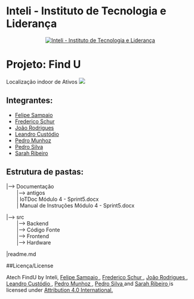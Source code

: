 # Inteli - Instituto de Tecnologia e Liderança

<p align="center">
<a href= "https://www.inteli.edu.br/"><img src="https://www.inteli.edu.br/wp-content/uploads/2021/08/20172028/marca_1-2.png" alt="Inteli - Instituto de Tecnologia e Liderança" border="0"></a>
</p>


# Projeto: Find U
Localização indoor de Ativos
<a><img src="https://github.com/2022M4T3-Inteli/Projeto2/blob/main/src/Frontend/FrontInicial%20-%20Sprint%204/imagens/FIND%20U%20(1).png" border="0"></a>

## Integrantes:
- <a href = "https://www.linkedin.com/in/felipe-sampaio-silva" >Felipe Sampaio</a>
- <a href = "https://www.linkedin.com/in/frederico-schur-6a3313237" >Frederico Schur</a>
- <a href = "https://www.linkedin.com/in/jv-oliveira-rodrigues" >João Rodrigues</a>
- <a href = "https://www.linkedin.com/in/leandro-custodio" >Leandro Custódio</a>
- <a href = "https://www.linkedin.com/in/pedromunhozsouza" >Pedro Munhoz</a>
- <a href = "https://www.linkedin.com/in/pedro-silva-14343022a " >Pedro Silva</a>
- <a href = "https://www.linkedin.com/in/sarah-ribeiro-361130195/" >Sarah Ribeiro</a>


## Estrutura de pastas:
|--> Documentação <br>
&emsp;&emsp;|--> antigos <br>
&emsp;&emsp;| IoTDoc Módulo 4 - Sprint5.docx <br>
&emsp;&emsp;| Manual de Instruções Módulo 4 - Sprint5.docx <br>

|--> src <br>
&emsp;&emsp;|--> Backend <br>
&emsp;&emsp;|--> Código Fonte <br>
&emsp;&emsp;|--> Frontend <br>
&emsp;&emsp;|--> Hardware <br>

|readme.md


##Licença/License

<a> Atech FindU </a> by Inteli, <a href = "https://www.linkedin.com/in/felipe-sampaio-silva"> Felipe Sampaio </a>, <a href = "https://www.linkedin.com/in/frederico-schur-6a3313237"> Frederico Schur </a>, <a href = "https://www.linkedin.com/in/jv-oliveira-rodrigues"> João Rodrigues </a>, <a href = "https://www.linkedin.com/in/leandro-custodio"> Leandro Custódio </a>, <a href = "https://www.linkedin.com/in/pedromunhozsouza"> Pedro Munhoz </a>, <a  href = "https://www.linkedin.com/in/pedro-silva-14343022a"> Pedro Silva </a> and <a href = "https://www.linkedin.com/in/sarah-ribeiro-361130195/"> Sarah Ribeiro </a> is licensed under <a href = "https://creativecommons.org/licenses/by/4.0/?ref=chooser-v1"> Attribution 4.0 International. </a>
